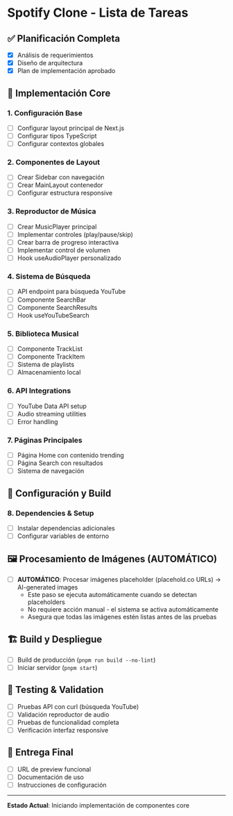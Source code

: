 # Spotify Clone - Lista de Tareas

## ✅ Planificación Completa
- [x] Análisis de requerimientos
- [x] Diseño de arquitectura
- [x] Plan de implementación aprobado

## 🎯 Implementación Core

### 1. Configuración Base
- [ ] Configurar layout principal de Next.js
- [ ] Configurar tipos TypeScript
- [ ] Configurar contextos globales

### 2. Componentes de Layout
- [ ] Crear Sidebar con navegación
- [ ] Crear MainLayout contenedor
- [ ] Configurar estructura responsive

### 3. Reproductor de Música
- [ ] Crear MusicPlayer principal
- [ ] Implementar controles (play/pause/skip)
- [ ] Crear barra de progreso interactiva
- [ ] Implementar control de volumen
- [ ] Hook useAudioPlayer personalizado

### 4. Sistema de Búsqueda
- [ ] API endpoint para búsqueda YouTube
- [ ] Componente SearchBar
- [ ] Componente SearchResults
- [ ] Hook useYouTubeSearch

### 5. Biblioteca Musical
- [ ] Componente TrackList
- [ ] Componente TrackItem
- [ ] Sistema de playlists
- [ ] Almacenamiento local

### 6. API Integrations
- [ ] YouTube Data API setup
- [ ] Audio streaming utilities
- [ ] Error handling

### 7. Páginas Principales
- [ ] Página Home con contenido trending
- [ ] Página Search con resultados
- [ ] Sistema de navegación

## 🔧 Configuración y Build

### 8. Dependencies & Setup
- [ ] Instalar dependencias adicionales
- [ ] Configurar variables de entorno

## 🖼️ Procesamiento de Imágenes (AUTOMÁTICO)
- [ ] **AUTOMÁTICO**: Procesar imágenes placeholder (placehold.co URLs) → AI-generated images
  - Este paso se ejecuta automáticamente cuando se detectan placeholders
  - No requiere acción manual - el sistema se activa automáticamente
  - Asegura que todas las imágenes estén listas antes de las pruebas

## 🏗️ Build y Despliegue
- [ ] Build de producción (`pnpm run build --no-lint`)
- [ ] Iniciar servidor (`pnpm start`)

## 🧪 Testing & Validation
- [ ] Pruebas API con curl (búsqueda YouTube)
- [ ] Validación reproductor de audio
- [ ] Pruebas de funcionalidad completa
- [ ] Verificación interfaz responsive

## 🚀 Entrega Final
- [ ] URL de preview funcional
- [ ] Documentación de uso
- [ ] Instrucciones de configuración

---
**Estado Actual**: Iniciando implementación de componentes core